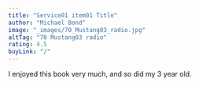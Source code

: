 ```yaml
---
title: "Service01 item01 Title"
author: "Michael Bond"
image: "_images/70_Mustang03_radio.jpg"
altTag: "70 Mustang03 radio"
rating: 4.5
buyLink: "/"
---
```


I enjoyed this book very much, and so did my 3 year old.